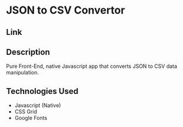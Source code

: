 # JSON to CSV Convertor

## Link

## Description

Pure Front-End, native Javascript app that converts JSON to CSV data manipulation.

## Technologies Used

* Javascript (Native)
* CSS Grid
* Google Fonts